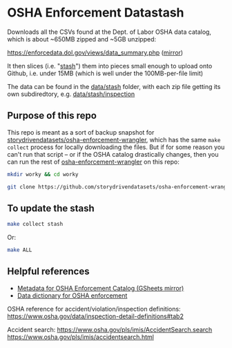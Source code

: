 # OSHA Enforcement Datastash


Downloads all the CSVs found at the Dept. of Labor OSHA data catalog, which is about ~650MB zipped and ~5GB unzipped:

https://enforcedata.dol.gov/views/data_summary.php ([mirror](https://enforcedata.dol.gov/views/data_summary.php))

It then slices (i.e. "[stash](scripts/stash.py)") them into pieces small enough to upload onto Github, i.e. under 15MB (which is well under the 100MB-per-file limit) 

The data can be found in the [data/stash](data/stash) folder, with each zip file getting its own subdiredtory, e.g. [data/stash/inspection](data/stash/inspection)

## Purpose of this repo

This repo is meant as a sort of backup snapshot for [storydrivendatasets/osha-enforcement-wrangler](https://github.com/storydrivendatasets/osha-enforcement-wrangler), which has the same `make collect` process for locally downloading the files. But if for some reason you can't run that script – or if the OSHA catalog drastically changes, then you can run the rest of [osha-enforcement-wrangler](https://github.com/storydrivendatasets/osha-enforcement-wrangler) on this repo:


```sh
mkdir worky && cd worky

git clone https://github.com/storydrivendatasets/osha-enforcement-wrangler


```

## To update the stash

```sh
make collect stash
```

Or:

```sh
make ALL
```


## Helpful references

- [Metadata for OSHA Enforcement Catalog (GSheets mirror)](https://docs.google.com/spreadsheets/d/1aHcSXSkPfUITRHE7Khsi-WuHbH2heYFXkb64DCRBiMo/edit#gid=1891906742)
- [Data dictionary for OSHA enforcement](https://docs.google.com/spreadsheets/d/1aHcSXSkPfUITRHE7Khsi-WuHbH2heYFXkb64DCRBiMo/edit#gid=0)

OSHA reference for accident/violation/inspection definitions:
https://www.osha.gov/data/inspection-detail-definitions#tab2

Accident search: https://www.osha.gov/pls/imis/AccidentSearch.search
https://www.osha.gov/pls/imis/accidentsearch.html
